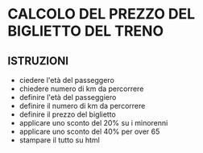 # CALCOLO DEL PREZZO DEL BIGLIETTO DEL TRENO

## ISTRUZIONI

- ciedere l'età del passeggero
- chiedere numero di km da percorrere
- definire l'età del passeggiero
- definire il numero di km da percorrere
- definire il prezzo del biglietto
- applicare uno sconto del 20% su i minorenni
- applicare uno sconto del 40% per over 65
- stampare il tutto su html
